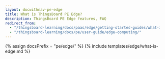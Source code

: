 ```yaml
---
layout: docwithnav-pe-edge
title: What is ThingsBoard PE Edge?
description: ThingsBoard PE Edge features, FAQ
redirect_from: 
  - "/thingsboard-learning/docs/paas/edge/getting-started-guides/what-is-edge/"
  - "/thingsboard-learning/docs/pe/user-guide/edge-computing/"
---
```


{% assign docsPrefix = "pe/edge/" %}
{% include templates/edge/what-is-edge.md %}
